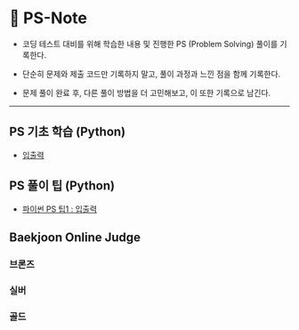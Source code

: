 # 📔 PS-Note

- 코딩 테스트 대비를 위해 학습한 내용 및 진행한 PS (Problem Solving) 풀이를 기록한다.

- 단순히 문제와 제출 코드만 기록하지 말고, 풀이 과정과 느낀 점을 함께 기록한다.

- 문제 풀이 완료 후, 다른 풀이 방법을 더 고민해보고, 이 또한 기록으로 남긴다.

---

## PS 기초 학습 (Python)

- <a href="https://github.com/SangYoonLee1231/PS-Note/blob/main/PS_basic.md/input_output.md">입출력</a>

## PS 풀이 팁 (Python)

- <a href="https://github.com/SangYoonLee1231/PS-Note/blob/main/PS_tip/PS_tip_inout.md">파이썬 PS 팁1 : 입출력</a>

## Baekjoon Online Judge

### 브론즈

### 실버

### 골드
